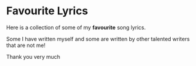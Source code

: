 # Favourite Lyrics

Here is a collection of some of my **favourite** song lyrics.  

Some I have written myself and some are written by other talented writers that are not me!  

Thank you very much
